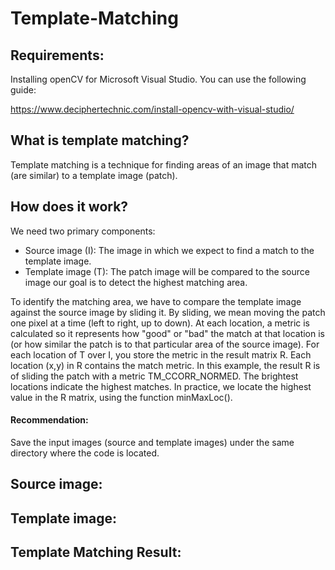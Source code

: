 # Template-Matching

## Requirements:
Installing openCV for Microsoft Visual Studio. You can use the following guide:

https://www.deciphertechnic.com/install-opencv-with-visual-studio/

## What is template matching?
Template matching is a technique for finding areas of an image that match (are similar) to a template image (patch).

## How does it work?
We need two primary components:
- Source image (I): The image in which we expect to find a match to the template image.
- Template image (T): The patch image will be compared to the source image our goal is to detect the highest matching area.

To identify the matching area, we have to compare the template image against the source image by sliding it. By sliding, we mean moving the patch one pixel at a time (left to right, up to down). At each location, a metric is calculated so it represents how "good" or "bad" the match at that location is (or how similar the patch is to that particular area of the source image).
For each location of T over I, you store the metric in the result matrix R. Each location (x,y) in R contains the match metric. In this example, the result R is of sliding the patch with a metric TM_CCORR_NORMED. The brightest locations indicate the highest matches. In practice, we locate the highest value in the R matrix, using the function minMaxLoc().

#### Recommendation: 
Save the input images (source and template images) under the same directory where the code is located.

## Source image:

## Template image:

## Template Matching Result:
